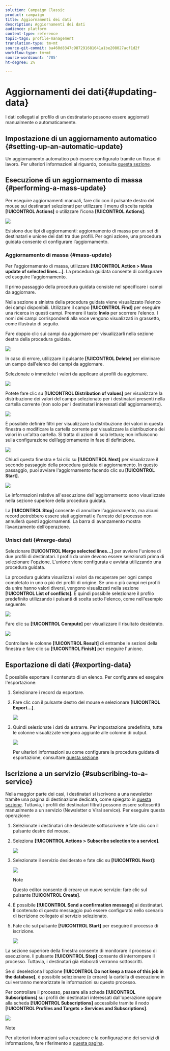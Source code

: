 ```yaml
---
solution: Campaign Classic
product: campaign
title: Aggiornamenti dei dati
description: Aggiornamenti dei dati
audience: platform
content-type: reference
topic-tags: profile-management
translation-type: tm+mt
source-git-commit: ba460d8347c987291681641a1be208027acf1d2f
workflow-type: tm+mt
source-wordcount: '705'
ht-degree: 2%

---
```



# Aggiornamenti dei dati{#updating-data}

I dati collegati al profilo di un destinatario possono essere aggiornati manualmente o automaticamente.

## Impostazione di un aggiornamento automatico {#setting-up-an-automatic-update}

Un aggiornamento automatico può essere configurato tramite un flusso di lavoro. Per ulteriori informazioni al riguardo, consulta [questa sezione](../../workflow/using/update-data.md).

## Esecuzione di un aggiornamento di massa {#performing-a-mass-update}

Per eseguire aggiornamenti manuali, fare clic con il pulsante destro del mouse sui destinatari selezionati per utilizzare il menu di scelta rapida **[!UICONTROL Actions]** o utilizzare l&#39;icona **[!UICONTROL Actions]**.

![](assets/s_ncs_user_action_icon.png)

Esistono due tipi di aggiornamenti: aggiornamento di massa per un set di destinatari e unione dei dati tra due profili. Per ogni azione, una procedura guidata consente di configurare l’aggiornamento.

### Aggiornamento di massa {#mass-update}

Per l&#39;aggiornamento di massa, utilizzare **[!UICONTROL Action > Mass update of selected lines...]**. La procedura guidata consente di configurare ed eseguire l&#39;aggiornamento.

Il primo passaggio della procedura guidata consiste nel specificare i campi da aggiornare.

Nella sezione a sinistra della procedura guidata viene visualizzato l’elenco dei campi disponibili. Utilizzare il campo **[!UICONTROL Find]** per eseguire una ricerca in questi campi. Premere il tasto **Invio** per scorrere l&#39;elenco. I nomi dei campi corrispondenti alla voce vengono visualizzati in grassetto, come illustrato di seguito.

Fare doppio clic sui campi da aggiornare per visualizzarli nella sezione destra della procedura guidata.

![](assets/s_ncs_user_update_wizard01_1.png)

In caso di errore, utilizzare il pulsante **[!UICONTROL Delete]** per eliminare un campo dall&#39;elenco dei campi da aggiornare.

Selezionate o immettete i valori da applicare ai profili da aggiornare.

![](assets/s_ncs_user_update_wizard01_12.png)

Potete fare clic su **[!UICONTROL Distribution of values]** per visualizzare la distribuzione dei valori del campo selezionato per i destinatari presenti nella cartella corrente (non solo per i destinatari interessati dall&#39;aggiornamento).

![](assets/s_ncs_user_update_wizard01_2.png)

È possibile definire filtri per visualizzare la distribuzione dei valori in questa finestra o modificare la cartella corrente per visualizzare la distribuzione dei valori in un&#39;altra cartella. Si tratta di azioni di sola lettura; non influiscono sulla configurazione dell’aggiornamento in fase di definizione.

![](assets/s_ncs_user_update_wizard01_3.png)

Chiudi questa finestra e fai clic su **[!UICONTROL Next]** per visualizzare il secondo passaggio della procedura guidata di aggiornamento. In questo passaggio, puoi avviare l&#39;aggiornamento facendo clic su **[!UICONTROL Start]**.

![](assets/s_ncs_user_update_wizard01_4.png)

Le informazioni relative all&#39;esecuzione dell&#39;aggiornamento sono visualizzate nella sezione superiore della procedura guidata.

La **[!UICONTROL Stop]** consente di annullare l&#39;aggiornamento, ma alcuni record potrebbero essere stati aggiornati e l&#39;arresto del processo non annullerà questi aggiornamenti. La barra di avanzamento mostra l’avanzamento dell’operazione.

### Unisci dati {#merge-data}

Selezionare **[!UICONTROL Merge selected lines...]** per avviare l&#39;unione di due profili di destinatari. I profili da unire devono essere selezionati prima di selezionare l&#39;opzione. L&#39;unione viene configurata e avviata utilizzando una procedura guidata.

La procedura guidata visualizza i valori da recuperare per ogni campo completato in uno o più dei profili di origine. Se uno o più campi nei profili da unire hanno valori diversi, vengono visualizzati nella sezione **[!UICONTROL List of conflicts]**. È quindi possibile selezionare il profilo predefinito utilizzando i pulsanti di scelta sotto l&#39;elenco, come nell&#39;esempio seguente:

![](assets/s_ncs_user_merge_wizard01_1.png)

Fare clic su **[!UICONTROL Compute]** per visualizzare il risultato desiderato.

![](assets/s_ncs_user_merge_wizard01_2.png)

Controllare le colonne **[!UICONTROL Result]** di entrambe le sezioni della finestra e fare clic su **[!UICONTROL Finish]** per eseguire l&#39;unione.

## Esportazione di dati {#exporting-data}

È possibile esportare il contenuto di un elenco. Per configurare ed eseguire l&#39;esportazione:

1. Selezionare i record da esportare.
1. Fare clic con il pulsante destro del mouse e selezionare **[!UICONTROL Export...]**.

   ![](assets/s_ncs_user_export_list.png)

1. Quindi selezionate i dati da estrarre. Per impostazione predefinita, tutte le colonne visualizzate vengono aggiunte alle colonne di output.

   ![](assets/s_ncs_user_export_list_start.png)

   Per ulteriori informazioni su come configurare la procedura guidata di esportazione, consultare [questa sezione](../../platform/using/executing-export-jobs.md).

## Iscrizione a un servizio {#subscribing-to-a-service}

Nella maggior parte dei casi, i destinatari si iscrivono a una newsletter tramite una pagina di destinazione dedicata, come spiegato in [questa sezione](../../delivery/using/managing-subscriptions.md). Tuttavia, i profili dei destinatari filtrati possono essere sottoscritti manualmente a un servizio (Newsletter o Viral service). Per eseguire questa operazione:

1. Selezionate i destinatari che desiderate sottoscrivere e fate clic con il pulsante destro del mouse.
1. Seleziona **[!UICONTROL Actions > Subscribe selection to a service]**.

   ![](assets/s_ncs_user_selection_subscribe_service.png)

1. Selezionate il servizio desiderato e fate clic su **[!UICONTROL Next]**:

   ![](assets/s_ncs_user_selection_subscribe_service_2.png)

   >[!NOTE]
   >
   >Questo editor consente di creare un nuovo servizio: fare clic sul pulsante **[!UICONTROL Create]**.

1. È possibile **[!UICONTROL Send a confirmation message]** ai destinatari. Il contenuto di questo messaggio può essere configurato nello scenario di iscrizione collegato al servizio selezionato.
1. Fate clic sul pulsante **[!UICONTROL Start]** per eseguire il processo di iscrizione.

   ![](assets/s_ncs_user_selection_subscribe_service_3.png)

La sezione superiore della finestra consente di monitorare il processo di esecuzione. Il pulsante **[!UICONTROL Stop]** consente di interrompere il processo. Tuttavia, i destinatari già elaborati verranno sottoscritti.

Se si deseleziona l&#39;opzione **[!UICONTROL Do not keep a trace of this job in the database]**, è possibile selezionare (o creare) la cartella di esecuzione in cui verranno memorizzate le informazioni su questo processo.

Per controllare il processo, passare alla scheda **[!UICONTROL Subscriptions]** sui profili dei destinatari interessati dall&#39;operazione oppure alla scheda **[!UICONTROL Subscriptions]** accessibile tramite il nodo **[!UICONTROL Profiles and Targets > Services and Subscriptions]**.

![](assets/s_ncs_user_selection_subscribe_service_4.png)

>[!NOTE]
>
>Per ulteriori informazioni sulla creazione e la configurazione dei servizi di informazione, fare riferimento a [questa pagina](../../delivery/using/managing-subscriptions.md).

